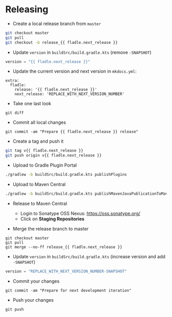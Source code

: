 # Releasing

* Create a local release branch from `master`
```bash
git checkout master
git pull
git checkout -b release_{{ fladle.next_release }}
```

* Update `version` in `buildSrc/build.gradle.kts` (remove `-SNAPSHOT`)
```kotlin
version = "{{ fladle.next_release }}"
```

* Update the current version and next version in `mkdocs.yml`:
```
extra:
  fladle:
    release: '{{ fladle.next_release }}'
    next_release: 'REPLACE_WITH_NEXT_VERSION_NUMBER'
```

* Take one last look
```
git diff
```

* Commit all local changes
```
git commit -am "Prepare {{ fladle.next_release }} release"
```

* Create a tag and push it
```bash
git tag v{{ fladle.next_release }}
git push origin v{{ fladle.next_release }}
```

* Upload to Gradle Plugin Portal
```bash
./gradlew -b buildSrc/build.gradle.kts publishPlugins
```
* Upload to Maven Central
``` bash
./gradlew -b buildSrc/build.gradle.kts publishMavenJavaPublicationToMavenRepository
```

* Release to Maven Central
    * Login to Sonatype OSS Nexus: https://oss.sonatype.org/
    * Click on **Staging Repositories**

* Merge the release branch to master
```
git checkout master
git pull
git merge --no-ff release_{{ fladle.next_release }}
```
* Update `version` in `buildSrc/build.gradle.kts` (increase version and add `-SNAPSHOT`)
```kotlin
version = "REPLACE_WITH_NEXT_VERSION_NUMBER-SNAPSHOT"
```

* Commit your changes
```
git commit -am "Prepare for next development iteration"
```

* Push your changes
```
git push
```
